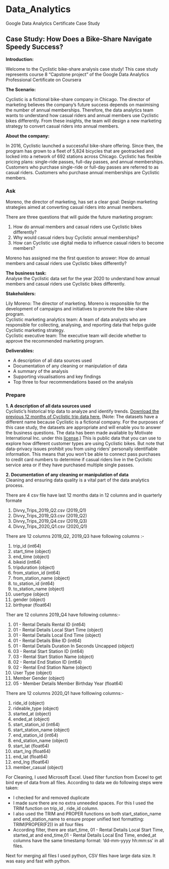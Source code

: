 # Data_Analytics
Google Data Analytics Certificate Case Study 


## Case Study: How Does a Bike-Share Navigate Speedy Success?

**Introduction:**

Welcome to the Cyclistic bike-share analysis case study!
This case study represents course 8 “Capstone project” of the Google Data Analytics Professional Certificate on Coursera

**The Scenario:**

Cyclistic is a fictional bike-share company in Chicago. The director of marketing believes the company’s future success depends on maximising the number of annual memberships. Therefore, the data analytics team wants to understand how casual riders and annual members use Cyclistic bikes differently. From these insights, the team will design a new marketing strategy to convert casual riders into annual members.

**About the company:**

In 2016, Cyclistic launched a successful bike-share offering. Since then, the program has grown to a fleet of 5,824 bicycles that are geotracked and locked into a network of 692 stations across Chicago. Cyclistic has flexible pricing plans: single-ride passes, full-day passes, and annual memberships. Customers who purchase single-ride or full-day passes are referred to as casual riders. Customers who purchase annual memberships are Cyclistic members.

### Ask

Moreno, the director of marketing, has set a clear goal: Design marketing strategies aimed at converting casual riders into annual members.

There are three questions that will guide the future marketing program:
1. How do annual members and casual riders use Cyclistic bikes differently?
2. Why would casual riders buy Cyclistic annual memberships?
3. How can Cyclistic use digital media to influence casual riders to become members?

Moreno has assigned me the first question to answer: How do annual members and casual riders use Cyclistic bikes differently?

**The business task:**      
Analyse the Cyclistic data set for the year 2020 to understand how annual members and casual riders use Cyclistic bikes differently.

**Stakeholders:**

Lily Moreno: The director of marketing. Moreno is responsible for the development of campaigns and initiatives to promote the bike-share program.     
Cyclistic marketing analytics team: A team of data analysts who are responsible for collecting, analysing, and reporting data that helps guide Cyclistic marketing strategy.     
Cyclistic executive team: The executive team will decide whether to approve the recommended marketing program.


**Deliverables:**

- A description of all data sources used
- Documentation of any cleaning or manipulation of data
- A summary of the analysis
- Supporting visualisations and key findings
- Top three to four recommendations based on the analysis

### Prepare 

**1. A description of all data sources used**    
Cyclistic’s historical trip data to analyze and identify trends. [Download the previous 12 months of Cyclistic trip data
here.](https://divvy-tripdata.s3.amazonaws.com/index.html) (Note: The datasets have a different name because Cyclistic is a fictional company. For the purposes of this case study,
the datasets are appropriate and will enable you to answer the business questions. The data has been made available by
Motivate International Inc. under this [license](https://ride.divvybikes.com/data-license-agreement).) This is public data that you can use to explore how different customer types are
using Cyclistic bikes. But note that data-privacy issues prohibit you from using riders’ personally identifiable information. This
means that you won’t be able to connect pass purchases to credit card numbers to determine if casual riders live in the
Cyclistic service area or if they have purchased multiple single passes.

**2. Documentation of any cleaning or manipulation of data**   
Cleaning and ensuring data quality is a vital part of the data analytics process.

There are 4 csv file have last 12 months data in 12 columns and in quarterly formate 
1. Divvy_Trips_2019_Q2.csv (2019_Q1)
2. Divvy_Trips_2019_Q3.csv (2019_Q2)
3. Divvy_Trips_2019_Q4.csv (2019_Q3)
4. Divvy_Trips_2020_Q1.csv (2020_Q1)

There are 12 columns  2019_Q2, 2019_Q3 have  following columns :-
1. trip_id (int64)
2. start_time (object)
3. end_time (object)
4. bikeid (int64)
5. tripduration (object)
6. from_station_id (int64)
7. from_station_name (object)
8. to_station_id (int64)
9. to_station_name (object)
10. usertype (object)
11. gender (object)
12. birthyear (float64)

Ther are 12 columns 2019_Q4 have following columns:- 
1.  01 - Rental Details Rental ID (int64)
2. 01 - Rental Details Local Start Time (object)
3. 01 - Rental Details Local End Time (object)
4. 01 - Rental Details Bike ID (int64)
5. 01 - Rental Details Duration In Seconds Uncapped (object)
6. 03 - Rental Start Station ID (int64)
7. 03 - Rental Start Station Name (object)
8. 02 - Rental End Station ID (int64)
9.  02 - Rental End Station Name (object)
10. User Type (object)
11. Member Gender (object)
12. 05 - Member Details Member Birthday Year (float64)

There are 12 columns 2020_Q1 have folllowing columns:-
 1. ride_id (object)
 2. rideable_type (object)
 3. started_at (object)
 4. ended_at (object)
 5. start_station_id (int64)
 6. start_station_name (object)
 7. end_station_id (int64)
 8. end_station_name (object)
 9. start_lat (float64)
 10. start_lng (float64)
 11. end_lat (float64)
 12. end_lng (float64)
 13. member_casual (object)


For Cleaning, I used Microsoft Excel.
Used filter function from Exceel to get bird eye of data from all files. According to data we do following steps were taken:
- I checked for and removed duplicate
- I made sure there are no extra unneeded spaces. For this I used the TRIM function on trip_id , ride_id  column. 
- I also used the TRIM and PROPER functions on both start_station_name and end_station_name to ensure proper unified text formatting: TRIM(PROPER(F2)) in all four files 
- According filter, there are start_time, 01 - Rental Details Local Start Time, started_at and end_time,01 - Rental Details Local End Time,  ended_at columns have the same timestamp format: ‘dd-mm-yyyy hh:mm:ss’ in all files.

Next for merging all files I used python, CSV files have  large data size. It was easy and fast with python. 
